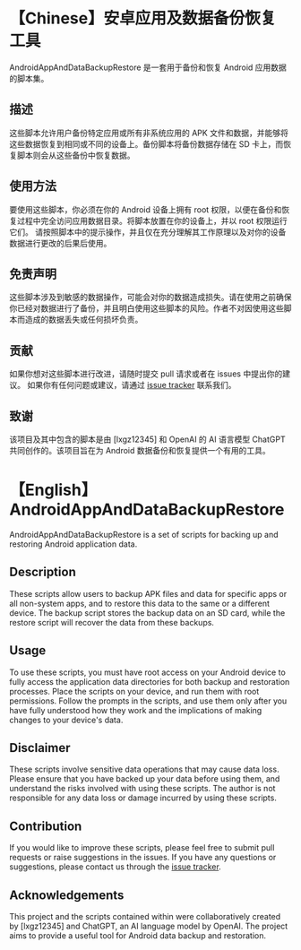 # 【Chinese】安卓应用及数据备份恢复工具
AndroidAppAndDataBackupRestore 是一套用于备份和恢复 Android 应用数据的脚本集。
## 描述
这些脚本允许用户备份特定应用或所有非系统应用的 APK 文件和数据，并能够将这些数据恢复到相同或不同的设备上。备份脚本将备份数据存储在 SD 卡上，而恢复脚本则会从这些备份中恢复数据。
## 使用方法
要使用这些脚本，你必须在你的 Android 设备上拥有 root 权限，以便在备份和恢复过程中完全访问应用数据目录。将脚本放置在你的设备上，并以 root 权限运行它们。
请按照脚本中的提示操作，并且仅在充分理解其工作原理以及对你的设备数据进行更改的后果后使用。
## 免责声明
这些脚本涉及到敏感的数据操作，可能会对你的数据造成损失。请在使用之前确保你已经对数据进行了备份，并且明白使用这些脚本的风险。作者不对因使用这些脚本而造成的数据丢失或任何损坏负责。
## 贡献
如果你想对这些脚本进行改进，请随时提交 pull 请求或者在 issues 中提出你的建议。
如果你有任何问题或建议，请通过 [issue tracker](https://github.com/lxgz12345/AndroidAPKBackupRestore/issues) 联系我们。
## 致谢
该项目及其中包含的脚本是由 [lxgz12345] 和 OpenAI 的 AI 语言模型 ChatGPT 共同创作的。该项目旨在为 Android 数据备份和恢复提供一个有用的工具。  

# 【English】AndroidAppAndDataBackupRestore
AndroidAppAndDataBackupRestore is a set of scripts for backing up and restoring Android application data.
## Description
These scripts allow users to backup APK files and data for specific apps or all non-system apps, and to restore this data to the same or a different device. The backup script stores the backup data on an SD card, while the restore script will recover the data from these backups.
## Usage
To use these scripts, you must have root access on your Android device to fully access the application data directories for both backup and restoration processes. Place the scripts on your device, and run them with root permissions.
Follow the prompts in the scripts, and use them only after you have fully understood how they work and the implications of making changes to your device's data.
## Disclaimer
These scripts involve sensitive data operations that may cause data loss. Please ensure that you have backed up your data before using them, and understand the risks involved with using these scripts. The author is not responsible for any data loss or damage incurred by using these scripts.
## Contribution
If you would like to improve these scripts, please feel free to submit pull requests or raise suggestions in the issues.
If you have any questions or suggestions, please contact us through the [issue tracker](https://github.com/lxgz12345/AndroidAPKBackupRestore/issues).
## Acknowledgements
This project and the scripts contained within were collaboratively created by [lxgz12345] and ChatGPT, an AI language model by OpenAI. The project aims to provide a useful tool for Android data backup and restoration.
